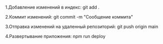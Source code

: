 1.Добавление изменений в индекс:
git add .

2.Коммит изменений:
git commit -m "Сообщение коммита"

3.Отправка изменений на удаленный репозиторий:
git push origin main

4.Развертывание приложения:
npm run deploy
